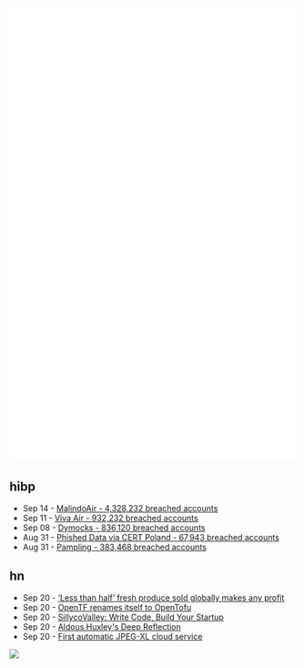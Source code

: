 ![Metrics](https://raw.githubusercontent.com/phixion/phixion/master/metrics.svg)

## hibp

<!--
for https://github.com/phixion/phixion/blob/main/.github/workflows/feeds.yml
-->
<!--START_SECTION:haveibeenpwnd-->
- Sep 14 - [MalindoAir - 4,328,232 breached accounts](https://haveibeenpwned.com/PwnedWebsites#MalindoAir)
- Sep 11 - [Viva Air - 932,232 breached accounts](https://haveibeenpwned.com/PwnedWebsites#VivaAir)
- Sep 08 - [Dymocks - 836,120 breached accounts](https://haveibeenpwned.com/PwnedWebsites#Dymocks)
- Aug 31 - [Phished Data via CERT Poland - 67,943 breached accounts](https://haveibeenpwned.com/PwnedWebsites#CERTPolandPhish)
- Aug 31 - [Pampling - 383,468 breached accounts](https://haveibeenpwned.com/PwnedWebsites#Pampling)
<!--END_SECTION:haveibeenpwnd-->

## hn

<!--
for https://github.com/phixion/phixion/blob/main/.github/workflows/feeds.yml
-->
<!--START_SECTION:hn-->
- Sep 20 - [‘Less than half’ fresh produce sold globally makes any profit](https://www.fruitnet.com/main-navigation/less-than-half-fresh-produce-sold-globally-makes-any-profit/256025.article)
- Sep 20 - [OpenTF renames itself to OpenTofu](https://github.com/opentofu)
- Sep 20 - [SillycoValley: Write Code, Build Your Startup](https://sillycovalley.com/?myscore)
- Sep 20 - [Aldous Huxley's Deep Reflection](https://thereader.mitpress.mit.edu/aldous-huxleys-deep-reflection/)
- Sep 20 - [First automatic JPEG-XL cloud service](https://www.gumlet.com/blog/jpeg-xl/)
<!--END_SECTION:hn-->

<!--
for https://yhype.me
-->
![](https://hit.yhype.me/github/profile?user_id=13013670)
